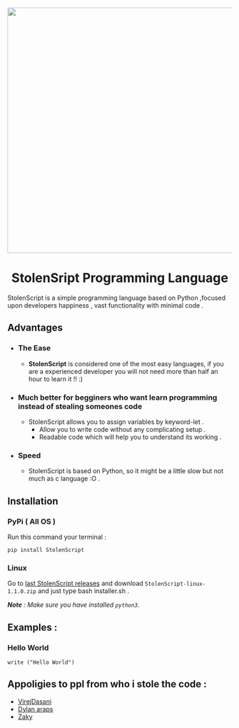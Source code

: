 <p align="center" >
    <br>
    <img src="https://raw.github" width="550">
    
<br>    
</p>
<h1 align="center" >StolenSript Programming Language</h1>



StolenScript is a simple programming language based on Python ,focused upon developers happiness , vast functionality with minimal code .
## Advantages
- ### The Ease
    - **StolenScript** is considered one of the most easy languages, if you are a experienced developer you will not need more than half an hour to learn it !! :)
- ### Much better for begginers who want learn programming instead of stealing someones code 
    - StolenScript allows you to assign variables by keyword-let .
        - Allow you to write code without any complicating setup . 
        - Readable code which will help you to understand its working . 
- ### Speed
    - StolenScript is based on Python, so it might be a little slow but not much as c language :O .

## Installation
### PyPi ( All OS )
Run this command your terminal :
```
pip install StolenScript
```
### Linux
Go to [last StolenScript releases](https://github.com/Elkyw/StolenScript/releases) and download `StolenScript-linux-1.1.0.zip` and just type bash installer.sh .

_**Note** : Make sure you have installed `python3`._

## Examples :
### Hello World
```
write ("Hello World")
```
## Appoligies to ppl from who i stole the code :
- [VirejDasani](https://github.com/RedMads/)
- [Dylan araps](https://github.com/dylanaraps/)
- [Zaky](https://github.com/kagsa/)

